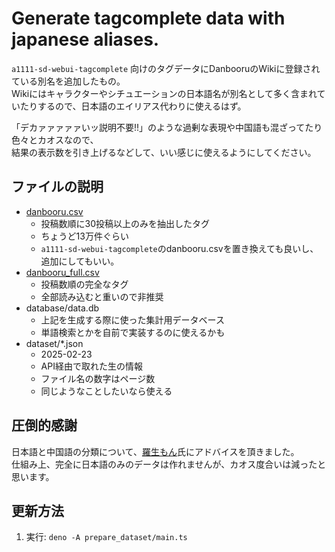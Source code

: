 # Generate tagcomplete data with japanese aliases.

`a1111-sd-webui-tagcomplete` 向けのタグデータにDanbooruのWikiに登録されている別名を追加したもの。  
Wikiにはキャラクターやシチュエーションの日本語名が別名として多く含まれていたりするので、日本語のエイリアス代わりに使えるはず。

「デカァァァァァいッ説明不要!!」のような過剰な表現や中国語も混ざってたり色々とカオスなので、  
結果の表示数を引き上げるなどして、いい感じに使えるようにしてください。

## ファイルの説明

- [danbooru.csv](./danbooru.csv)
  - 投稿数順に30投稿以上のみを抽出したタグ
  - ちょうど13万件ぐらい
  - `a1111-sd-webui-tagcomplete`のdanbooru.csvを置き換えても良いし、追加にしてもいい。
- [danbooru_full.csv](./danbooru_full.csv)
  - 投稿数順の完全なタグ
  - 全部読み込むと重いので非推奨
- database/data.db
  - 上記を生成する際に使った集計用データベース
  - 単語検索とかを自前で実装するのに使えるかも
- dataset/*.json
  - 2025-02-23
  - API経由で取れた生の情報
  - ファイル名の数字はページ数
  - 同じようなことしたいなら使える

## 圧倒的感謝

日本語と中国語の分類について、[羅生もん](https://x.com/AiRashomon)氏にアドバイスを頂きました。  
仕組み上、完全に日本語のみのデータは作れませんが、カオス度合いは減ったと思います。

## 更新方法

1. 実行: `deno -A prepare_dataset/main.ts`
